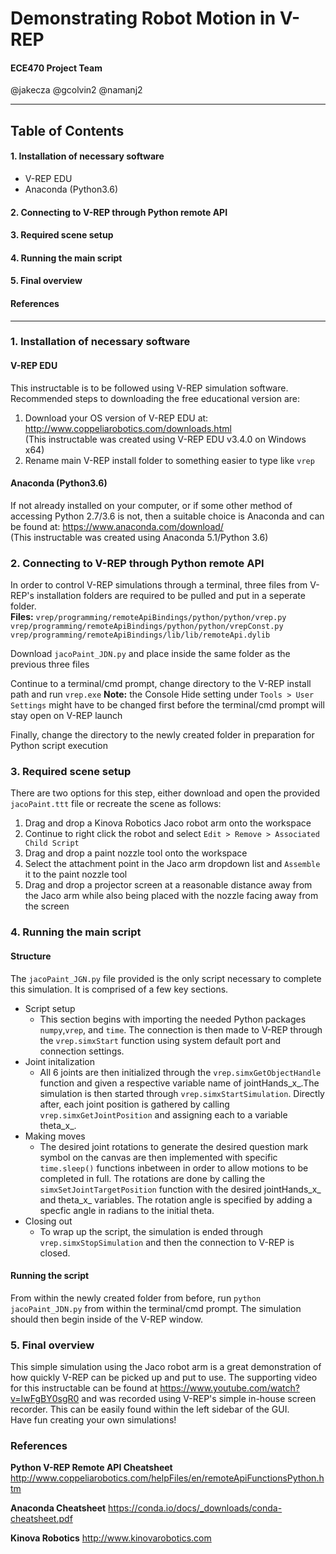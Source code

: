 # Demonstrating Robot Motion in V-REP

#### ECE470 Project Team
@jakecza @gcolvin2 @namanj2

---

## Table of Contents

#### 1. Installation of necessary software
* V-REP EDU
* Anaconda (Python3.6)

#### 2. Connecting to V-REP through Python remote API

#### 3. Required scene setup
#### 4. Running the main script
#### 5. Final overview
#### References

---

### 1. Installation of necessary software

#### V-REP EDU

This instructable is to be followed using V-REP simulation software. Recommended steps to downloading the free educational version are:

1. Download your OS version of V-REP EDU at: http://www.coppeliarobotics.com/downloads.html <br>(This instructable was created using V-REP EDU v3.4.0 on Windows x64)
2. Rename main V-REP install folder to something easier to type like `vrep`

#### Anaconda (Python3.6)

If not already installed on your computer, or if some other method of accessing Python 2.7/3.6 is not, then a suitable choice is Anaconda and can be found at: https://www.anaconda.com/download/ <br>(This instructable was created using Anaconda 5.1/Python 3.6)

### 2. Connecting to V-REP through Python remote API

In order to control V-REP simulations through a terminal, three files from V-REP's installation folders are required to be pulled and put in a seperate folder.<br>**Files:**
`vrep/programming/remoteApiBindings/python/python/vrep.py`
`vrep/programming/remoteApiBindings/python/python/vrepConst.py`
`vrep/programming/remoteApiBindings/lib/lib/remoteApi.dylib`

Download `jacoPaint_JDN.py` and place inside the same folder as the previous three files

Continue to a terminal/cmd prompt, change directory to the V-REP install path and run `vrep.exe`
**Note:** the Console Hide setting under `Tools > User Settings` might have to be changed first before the terminal/cmd prompt will stay open on V-REP launch

Finally, change the directory to the newly created folder in preparation for Python script execution

### 3. Required scene setup

There are two options for this step, either download and open the provided `jacoPaint.ttt` file or recreate the scene as follows:

1. Drag and drop a Kinova Robotics Jaco robot arm onto the workspace
2. Continue to right click the robot and select `Edit > Remove > Associated Child Script`
3. Drag and drop a paint nozzle tool onto the workspace
4. Select the attachment point in the Jaco arm dropdown list and `Assemble` it to the paint nozzle tool
5. Drag and drop a projector screen at a reasonable distance away from the Jaco arm while also being placed with the nozzle facing away from the screen

### 4. Running the main script

#### Structure

The `jacoPaint_JGN.py` file provided is the only script necessary to complete this simulation. It is comprised of a few key sections.

* Script setup
    * This section begins with importing the needed Python packages `numpy`,`vrep`, and `time`. The connection is then made to V-REP through the `vrep.simxStart` function using system default port and connection settings.
* Joint initalization
    * All 6 joints are then initialized through the `vrep.simxGetObjectHandle` function and given a respective variable name of jointHands_x_.The simulation is then started through `vrep.simxStartSimulation`. Directly after, each joint position is gathered by calling `vrep.simxGetJointPosition` and assigning each to a variable theta_x_.
* Making moves
    * The desired joint rotations to generate the desired question mark symbol on the canvas are then implemented with specific `time.sleep()` functions inbetween in order to allow motions to be completed in full. The rotations are done by calling the `simxSetJointTargetPosition` function with the desired jointHands_x_ and theta_x_ variables. The rotation angle is specified by adding a specfic angle in radians to the initial theta.
* Closing out
    * To wrap up the script, the simulation is ended through `vrep.simxStopSimulation` and then the connection to V-REP is closed.

#### Running the script

From within the newly created folder from before, run `python jacoPaint_JDN.py` from within the terminal/cmd prompt. The simulation should then begin inside of the V-REP window.

### 5. Final overview

This simple simulation using the Jaco robot arm is a great demonstration of how quickly V-REP can be picked up and put to use. The supporting video for this instructable can be found at <https://www.youtube.com/watch?v=IwFgBY0sgR0> and was recorded using V-REP's simple in-house screen recorder. This can be easily found within the left sidebar of the GUI.<br>
Have fun creating your own simulations!

### References

__Python V-REP Remote API Cheatsheet__
<http://www.coppeliarobotics.com/helpFiles/en/remoteApiFunctionsPython.htm>

__Anaconda Cheatsheet__
<https://conda.io/docs/_downloads/conda-cheatsheet.pdf>

__Kinova Robotics__
<http://www.kinovarobotics.com>